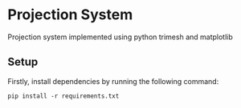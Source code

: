 # Projection System

Projection system implemented using python trimesh and matplotlib

## Setup
Firstly, install dependencies by running the following command:
```
pip install -r requirements.txt
```